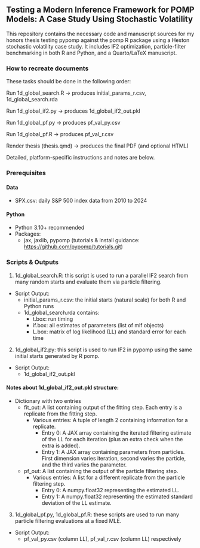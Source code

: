 ## Testing a Modern Inference Framework for POMP Models: A Case Study Using Stochastic Volatility

This repository contains the necessary code and manuscript sources for my honors thesis testing pypomp against the pomp R package using a Heston stochastic volatility case study. It includes IF2 optimization, particle-filter benchmarking in both R and Python, and a Quarto/LaTeX manuscript. 

### How to recreate documents

These tasks should be done in the following order:

Run 1d_global_search.R → produces initial_params_r.csv, 1d_global_search.rda

Run 1d_global_if2.py → produces 1d_global_if2_out.pkl

Run 1d_global_pf.py → produces pf_val_py.csv

Run 1d_global_pf.R → produces pf_val_r.csv

Render thesis (thesis.qmd) → produces the final PDF (and optional HTML)

Detailed, platform-specific instructions and notes are below.

### Prerequisites

#### Data
- SPX.csv: daily S&P 500 index data from 2010 to 2024

#### Python
- Python 3.10+ recommended
- Packages:
  - jax, jaxlib, pypomp (tutorials & install guidance: https://github.com/pypomp/tutorials.git)


### Scripts & Outputs
1) 1d_global_search.R: this script is used to run a parallel IF2 search from many random starts and evaluate them via particle filtering.
- Script Output:
    - initial_params_r.csv: the initial starts (natural scale) for both R and Python runs
    - 1d_global_search.rda contains:
        - t.box: run timing
        - if.box: all estimates of parameters (list of mif objects)
        - L.box: matrix of log likelihood (LL) and standard error for each time

2) 1d_global_if2.py: this script is used to run IF2 in pypomp using the same initial starts generated by R pomp.
- Script Output:
    - 1d_global_if2_out.pkl
#### Notes about 1d_global_if2_out.pkl structure:
- Dictionary with two entries
    - fit_out: A list containing output of the fitting step. Each entry is a replicate from the fitting step.
        - Various entries: A tuple of length 2 containing information for a replicate.
            - Entry 0: A JAX array containing the iterated filtering estimate of the LL for each iteration (plus an extra check when the extra is added).
            - Entry 1: A JAX array containing parameters from particles. First dimension varies iteration, second varies the particle, and the third varies the parameter.
    - pf_out: A list containing the output of the particle filtering step. 
        - Various entries: A list for a different replicate from the particle filtering step.
            - Entry 0: A numpy.float32 representing the estimated LL.
            - Entry 1: A numpy.float32 representing the estimated standard deviation of the LL estimate.

3) 1d_global_pf.py, 1d_global_pf.R: these scripts are used to run many particle filtering evaluations at a fixed MLE.
- Script Output:
  - pf_val_py.csv (column LL), pf_val_r.csv (column LL) respectively

